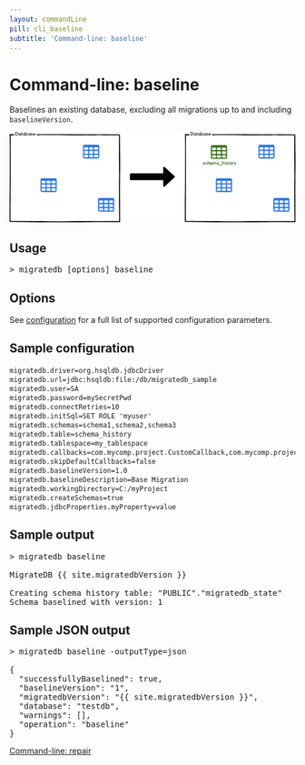 ```yaml
---
layout: commandLine
pill: cli_baseline
subtitle: 'Command-line: baseline'
---
```


# Command-line: baseline

Baselines an existing database, excluding all migrations up to and including `baselineVersion`.

<a href="/documentation/command/baseline"><img src="/assets/balsamiq/command-baseline.png" alt="baseline"></a>

## Usage

<pre class="console"><span>&gt;</span> migratedb [options] baseline</pre>

## Options

See [configuration](/documentation/configuration/parameters) for a full list of supported configuration parameters.

## Sample configuration

```properties
migratedb.driver=org.hsqldb.jdbcDriver
migratedb.url=jdbc:hsqldb:file:/db/migratedb_sample
migratedb.user=SA
migratedb.password=mySecretPwd
migratedb.connectRetries=10
migratedb.initSql=SET ROLE 'myuser'
migratedb.schemas=schema1,schema2,schema3
migratedb.table=schema_history
migratedb.tablespace=my_tablespace
migratedb.callbacks=com.mycomp.project.CustomCallback,com.mycomp.project.AnotherCallback
migratedb.skipDefaultCallbacks=false
migratedb.baselineVersion=1.0
migratedb.baselineDescription=Base Migration
migratedb.workingDirectory=C:/myProject
migratedb.createSchemas=true
migratedb.jdbcProperties.myProperty=value
```

## Sample output

<pre class="console">&gt; migratedb baseline

MigrateDB {{ site.migratedbVersion }} 

Creating schema history table: "PUBLIC"."migratedb_state"
Schema baselined with version: 1</pre>

## Sample JSON output

<pre class="console">&gt; migratedb baseline -outputType=json

{
  "successfullyBaselined": true,
  "baselineVersion": "1",
  "migratedbVersion": "{{ site.migratedbVersion }}",
  "database": "testdb",
  "warnings": [],
  "operation": "baseline"
}</pre>

<p class="next-steps">
    <a class="btn btn-primary" href="/documentation/usage/commandline/repair">Command-line: repair <i class="fa fa-arrow-right"></i></a>
</p>
